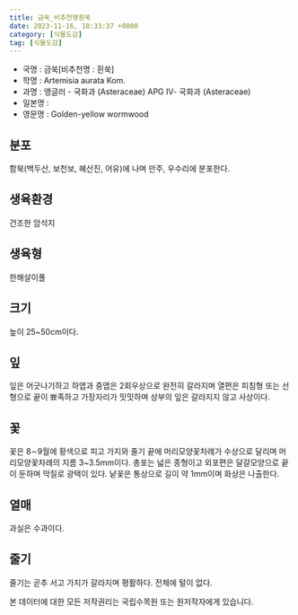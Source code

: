```yaml
---
title: 금쑥_비추천명흰쑥
date: 2023-11-16, 18:33:37 +0800
category: [식물도감]
tag: [식물도감]
---
```




- 국명 : 금쑥[비추천명 : 흰쑥]
- 학명 : Artemisia aurata Kom.
- 과명 : 앵글러 - 국화과 (Asteraceae) APG Ⅳ- 국화과 (Asteraceae)
- 일본명 : 
- 영문명 : Golden-yellow wormwood


## 분포
함북(백두산, 보천보, 혜산진, 어유)에 나며 만주, 우수리에 분포한다.
## 생육환경
건조한 암석지
## 생육형
한해살이풀 
## 크기
높이 25~50cm이다. 
## 잎
잎은 어긋나기하고 하엽과 중엽은 2회우상으로 완전히 갈라지며 열편은 피침형 또는 선형으로 끝이 뾰족하고 가장자리가 밋밋하며 상부의 잎은 갈라지지 않고 사상이다.
## 꽃
꽃은 8∼9월에 황색으로 피고 가지와 줄기 끝에 머리모양꽃차례가 수상으로 달리며 머리모양꽃차례의 지름 3~3.5mm이다. 총포는 넓은 종형이고 외포편은 달걀모양으로 끝이 둔하며 막질로 광택이 있다. 낱꽃은 통상으로 길이 약 1mm이며 화상은 나출한다.
## 열매
과실은 수과이다.
## 줄기
줄기는 곧추 서고 가지가 갈라지며 평활하다. 전체에 털이 없다.






본 데이터에 대한 모든 저작권리는 국립수목원 또는 원저작자에게 있습니다.
